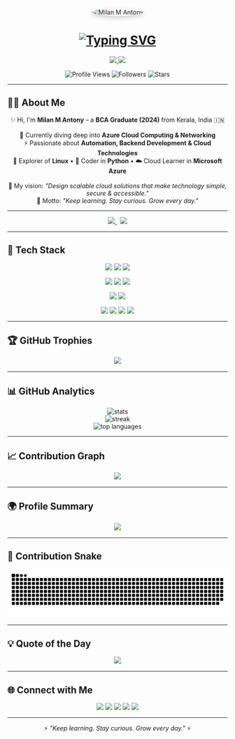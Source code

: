 <p align="center">
  <img src="https://unavatar.io/github/milan-m-antony?size=180" 
       alt="Milan M Antony" 
       style="border-radius: 50%; box-shadow: 0 4px 12px rgba(0,0,0,0.2);" />
</p>

<h1 align="center">
  <a href="https://git.io/typing-svg">
    <img src="https://readme-typing-svg.herokuapp.com?font=Fira+Code&size=28&duration=3000&pause=1000&color=1E90FF&center=true&vCenter=true&width=650&lines=Hi+👋,+I'm+Milan+M+Antony;Azure+Cloud+Enthusiast;BCA+Graduate+%7C+Developer;From+Kerala,+India+🇮🇳" alt="Typing SVG" />
  </a>
</h1>

<p align="center">
  <a href="mailto:milanmantony@gmail.com">
    <img src="https://img.shields.io/badge/Gmail-D14836?style=for-the-badge&logo=gmail&logoColor=white" />
  </a>
  <a href="https://milanmantonyportfolio.vercel.app">
    <img src="https://img.shields.io/badge/Portfolio-000000?style=for-the-badge&logo=vercel&logoColor=white" />
  </a>
</p>

<p align="center">
  <img src="https://komarev.com/ghpvc/?username=milan-m-antony&label=Profile%20Views&color=blue&style=for-the-badge" alt="Profile Views" />
  <img src="https://img.shields.io/github/followers/milan-m-antony?style=for-the-badge&color=1E90FF&label=Followers" alt="Followers" />
  <img src="https://img.shields.io/github/stars/milan-m-antony?style=for-the-badge&color=FFD700&label=Stars" alt="Stars" />

</p>



---

## 🧑‍💻 About Me  

<p align="center">
  ✨ Hi, I'm <b>Milan M Antony</b> – a <b>BCA Graduate (2024)</b> from Kerala, India 🇮🇳  
  <br/><br/>
  🌱 Currently diving deep into <b>Azure Cloud Computing & Networking</b>  
  <br/>
  ⚡ Passionate about <b>Automation, Backend Development & Cloud Technologies</b>  
  <br/>
  🐧 Explorer of <b>Linux</b> • 🐍 Coder in <b>Python</b> • ☁️ Cloud Learner in <b>Microsoft Azure</b>  
  <br/><br/>
  🚀 My vision: <i>"Design scalable cloud solutions that make technology simple, secure & accessible."</i>  
  <br/>
  🎯 Motto: <i>"Keep learning. Stay curious. Grow every day."</i>  
</p>

---

<p align="center">
  <a href="https://milanmantonyportfolio.vercel.app">
    <img src="https://img.shields.io/badge/🌐 Visit%20My%20Portfolio-000000?style=for-the-badge&logo=vercel&logoColor=white" />
  </a>
  &nbsp;
  <a href="mailto:milanmantony@gmail.com">
    <img src="https://img.shields.io/badge/📧 Contact%20Me-D14836?style=for-the-badge&logo=gmail&logoColor=white" />
  </a>
</p>


---
## 🚀 Tech Stack  

<p align="center">
  <!-- Cloud -->
  <img src="https://img.shields.io/badge/Azure-0078D4?style=for-the-badge&logo=microsoft-azure&logoColor=white" />
  <img src="https://img.shields.io/badge/Cloud%20Computing-00C7B7?style=for-the-badge&logo=cloudflare&logoColor=white" />
  <img src="https://img.shields.io/badge/Networking-2962FF?style=for-the-badge&logo=cisco&logoColor=white" />
</p>

<p align="center">
  <!-- Programming -->
  <img src="https://img.shields.io/badge/Python-3776AB?style=for-the-badge&logo=python&logoColor=white" />
  <img src="https://img.shields.io/badge/Bash-121011?style=for-the-badge&logo=gnu-bash&logoColor=white" />
  <img src="https://img.shields.io/badge/PowerShell-5391FE?style=for-the-badge&logo=powershell&logoColor=white" />
</p>

<p align="center">
  <!-- OS -->
  <img src="https://img.shields.io/badge/Linux-FCC624?style=for-the-badge&logo=linux&logoColor=black" />
  <img src="https://img.shields.io/badge/Windows-0078D6?style=for-the-badge&logo=windows&logoColor=white" />
</p>

<p align="center">
  <!-- Tools -->
  <img src="https://img.shields.io/badge/Git-F05032?style=for-the-badge&logo=git&logoColor=white" />
  <img src="https://img.shields.io/badge/GitHub-181717?style=for-the-badge&logo=github&logoColor=white" />
  <img src="https://img.shields.io/badge/VS%20Code-007ACC?style=for-the-badge&logo=visual-studio-code&logoColor=white" />
  <img src="https://img.shields.io/badge/Vercel-000000?style=for-the-badge&logo=vercel&logoColor=white" />
</p>

---

## 🏆 GitHub Trophies  

<p align="center">
  <img src="https://github-profile-trophy.vercel.app/?username=milan-m-antony&theme=radical&no-frame=true&no-bg=true&row=1&column=6" />
</p>

---

## 📊 GitHub Analytics  

<p align="center">
  <img src="https://github-readme-stats.vercel.app/api?username=milan-m-antony&show_icons=true&theme=tokyonight" alt="stats" />
  <br/>
  <img src="https://github-readme-streak-stats.herokuapp.com?user=milan-m-antony&theme=tokyonight" alt="streak" />
  <br/>
  <img src="https://github-readme-stats.vercel.app/api/top-langs/?username=milan-m-antony&layout=compact&theme=tokyonight" alt="top languages"/>
</p>

---

## 📈 Contribution Graph  

<p align="center">
  <img src="https://github-readme-activity-graph.vercel.app/graph?username=milan-m-antony&theme=tokyo-night" />
</p>

---

## 🌍 Profile Summary  

<p align="center">
  <img src="https://github-profile-summary-cards.vercel.app/api/cards/profile-details?username=milan-m-antony&theme=tokyonight" />
</p>

---

## 🐍 Contribution Snake  

<p align="center">
  <img src="https://raw.githubusercontent.com/Platane/snk/output/github-contribution-grid-snake.svg" alt="snake animation" />
</p>

---

## 💡 Quote of the Day  

<p align="center">
  <img src="https://quotes-github-readme.vercel.app/api?type=horizontal&theme=tokyonight" />
</p>

---

## 🌐 Connect with Me  

<p align="center">
  <a href="https://milanmantonyportfolio.vercel.app"><img src="https://img.shields.io/badge/Portfolio-000000?style=for-the-badge&logo=vercel&logoColor=white" /></a>
  <a href="mailto:milanmantony@gmail.com"><img src="https://img.shields.io/badge/Gmail-D14836?style=for-the-badge&logo=gmail&logoColor=white" /></a>
  <a href="http://www.linkedin.com/in/milanmantony"><img src="https://img.shields.io/badge/LinkedIn-0A66C2?style=for-the-badge&logo=linkedin&logoColor=white" /></a>
  <a href="https://www.instagram.com/milan_m_antony"><img src="https://img.shields.io/badge/Instagram-E4405F?style=for-the-badge&logo=instagram&logoColor=white" /></a>
  <a href="https://www.facebook.com/share/1AX2krXu3t/"><img src="https://img.shields.io/badge/Facebook-1877F2?style=for-the-badge&logo=facebook&logoColor=white" /></a>
</p>

---

<p align="center">⚡ <i>"Keep learning. Stay curious. Grow every day."</i> ⚡</p>
